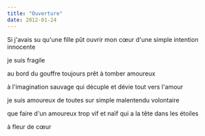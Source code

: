 ```yaml
---
title: "Ouverture"
date: 2012-01-24
---
```


Si j'avais su qu'une fille pût ouvrir mon cœur
d'une simple intention
innocente

je suis fragile

au bord du gouffre toujours
prêt à tomber
amoureux

à l'imagination sauvage
qui décuple et dévie tout
vers l'amour

je suis amoureux de toutes
sur simple malentendu
volontaire

que faire d'un amoureux
trop vif et naïf
qui a la tête dans les étoiles

à fleur de cœur
